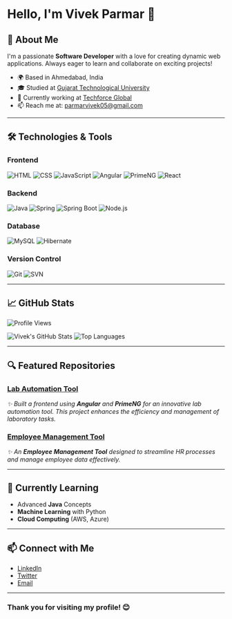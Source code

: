 # Hello, I'm Vivek Parmar 👋

## 🚀 About Me

I'm a passionate **Software Developer** with a love for creating dynamic web applications. Always eager to learn and collaborate on exciting projects!

- 🌍 Based in Ahmedabad, India
- 🎓 Studied at [Gujarat Technological University](https://www.gtu.ac.in)
- 💼 Currently working at [Techforce Global](https://techforceglobal.com)
- 📫 Reach me at: [parmarvivek05@gmail.com](mailto:parmarvivek05@gmail.com)

---

## 🛠️ Technologies & Tools

### Frontend
![HTML](https://img.shields.io/badge/HTML5-E34F26?style=flat&logo=html5&logoColor=fff) 
![CSS](https://img.shields.io/badge/CSS3-1572B6?style=flat&logo=css3&logoColor=fff) 
![JavaScript](https://img.shields.io/badge/JavaScript-F7DF1E?style=flat&logo=javascript&logoColor=000) 
![Angular](https://img.shields.io/badge/Angular-DD0031?style=flat&logo=angular&logoColor=fff)
![PrimeNG](https://img.shields.io/badge/PrimeNG-0073B1?style=flat&logo=primeng&logoColor=fff)
![React](https://img.shields.io/badge/React-61DAFB?style=flat&logo=react&logoColor=000) 

### Backend
![Java](https://img.shields.io/badge/Java-ff9f00?style=flat&logo=java&logoColor=fff) 
![Spring](https://img.shields.io/badge/Spring-6DB33F?style=flat&logo=spring&logoColor=fff) 
![Spring Boot](https://img.shields.io/badge/Spring%20Boot-6DB33F?style=flat&logo=springboot&logoColor=fff) 
![Node.js](https://img.shields.io/badge/Node.js-339933?style=flat&logo=nodedotjs&logoColor=fff)

### Database
![MySQL](https://img.shields.io/badge/MySQL-005C82?style=flat&logo=mysql&logoColor=fff) 
![Hibernate](https://img.shields.io/badge/Hibernate-59666C?style=flat&logo=hibernate&logoColor=fff)

### Version Control
![Git](https://img.shields.io/badge/Git-F05032?style=flat&logo=git&logoColor=fff) 
![SVN](https://img.shields.io/badge/SVN-809CC9?style=flat&logo=subversion&logoColor=fff)

---

## 📈 GitHub Stats
 ![Profile Views](https://komarev.com/ghpvc/?username=RameshMF&label=Profile%20Views&color=blue&style=flat)

![Vivek's GitHub Stats](https://github-readme-stats.vercel.app/api?username=VivekParmar-18&show_icons=true&hide_border=true&count_private=true&theme=radical)
![Top Languages](https://github-readme-stats.vercel.app/api/top-langs/?username=VivekParmar-18&layout=compact&theme=radical)

---

## 🔍 Featured Repositories

### [Lab Automation Tool](https://github.com/YourUsername/LabAutomationTool)
*✨ Built a frontend using **Angular** and **PrimeNG** for an innovative lab automation tool. This project enhances the efficiency and management of laboratory tasks.*

### [Employee Management Tool](https://github.com/Techorce/NEMS)
*✨ An **Employee Management Tool** designed to streamline HR processes and manage employee data effectively.*

---

## 🌱 Currently Learning

- Advanced **Java** Concepts
- **Machine Learning** with Python
- **Cloud Computing** (AWS, Azure)

---

## 📫 Connect with Me

- [LinkedIn](https://www.linkedin.com/in/vivekparmar18)
- [Twitter](https://twitter.com/vivekparmar18)
- [Email](mailto:vivek.parmar@example.com)

---


### Thank you for visiting my profile! 😊
